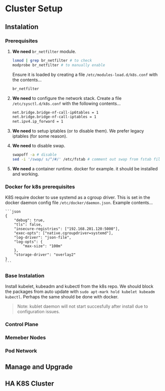 # Cluster Setup

## Instalation

### Prerequisites

 1. **We need** ```br_netfilter``` module.
    ```bash
    lsmod | grep br_netfilter # to check
    modprobe br_netfilter # to manually enable
    ```
    Ensure it is loaded by creating a file ```/etc/modules-load.d/k8s.conf``` with the contents... 
    ```bash
    br_netfilter
    ```

 1. **We need** to configure the network stack. Create a file ```/etc/sysctl.d/k8s.conf``` with the following contents...
    ```bash
    net.bridge.bridge-nf-call-ip6tables = 1
    net.bridge.bridge-nf-call-iptables = 1
    net.ipv4.ip_forward = 1
    ```
 1. **We need** to setup iptables (or to disable them). We prefer legacy iptables (for some reason).

 1. **We need** to disable swap.
    ```bash
    swapoff -a # disable
    sed -i '/swap/ s/^/#/' /etc/fstab # comment out swap from fstab file
    ```

 1. **We need** a container runtime. docker for example. it should be installed and working.

### Docker for k8s prerequisites

K8S require docker to use systemd as a cgroup driver. This is set in the docker daemon config file ```/etc/docker/daemon.json```. Example contents...

    ```json
    {
        "debug": true, 
        "tls": false, 
        "insecure-registries": ["192.168.201.120:5000"],
        "exec-opts": ["native.cgroupdriver=systemd"],
        "log-driver": "json-file",
        "log-opts": {
            "max-size": "100m"
        },
        "storage-driver": "overlay2"
    }
    ```

### Base Instalation

Install kubelet, kubeadm and kubectl from the k8s repo. We should block the packages from auto update with ```sudo apt-mark hold kubelet kubeadm kubectl```. Perhaps the same should be done with docker.

> Note: kublet daemon will not start succesfully after install due to configuration issues.

### Control Plane

### Memeber Nodes

### Pod Network

## Manage and Upgrade

## HA K8S Cluster
